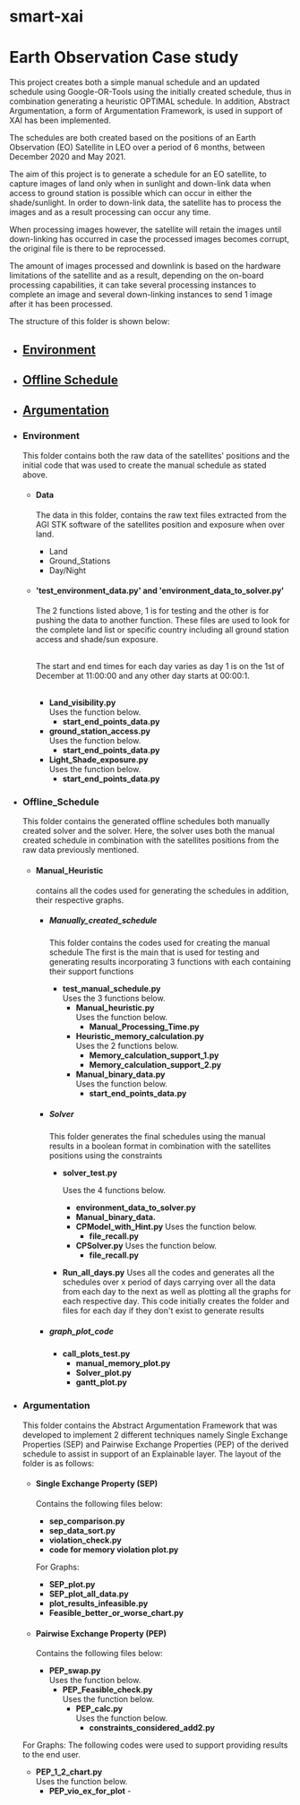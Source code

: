 # smart-xai 
# Earth Observation Case study

This project creates both a simple manual schedule and an updated schedule using Google-OR-Tools using the initially 
created schedule, thus in combination generating a heuristic OPTIMAL schedule. 
In addition, Abstract Argumentation, a form of Argumentation Framework, is used in support of XAI has been implemented. 

The schedules are both created based on the positions of an Earth Observation (EO) Satellite in LEO over a period 
of 6 months, between December 2020 and May 2021.

The aim of this project is to generate a schedule for an EO satellite, to capture images of land only when in sunlight 
and down-link data when access to ground station is possible which can occur in either the shade/sunlight. 
In order to down-link data, the satellite has to process the images and as a result processing can occur any time.

When processing images however, the satellite will retain the images until down-linking has occurred in case the
processed images becomes corrupt, the original file is there to be reprocessed.

The amount of images processed and downlink is based on the hardware limitations of the satellite and as a result, 
depending on the on-board processing capabilities, it can take several processing instances to complete an image and 
several down-linking instances to send 1 image after it has been processed.

The structure of this folder is shown below:

- ## [Environment](#Environment)
- ## [Offline Schedule](#Offline-schedule)
- ## [Argumentation](#Argumentation)

- ### Environment
   This folder contains both the raw data of the satellites' positions and the initial code that
    was used to create the manual schedule as stated above.
     - #### Data
       The data in this folder, contains the raw text files extracted from the AGI STK software of the 
       satellites position and exposure when over land.
         - Land
         - Ground_Stations
         - Day/Night
     - #### 'test_environment_data.py' and 'environment_data_to_solver.py' 
         The 2 functions listed above, 1 is for testing and the other is for pushing the data to another function.
         These files are used to look for the complete land list or specific country including all ground station access and shade/sun exposure.<br/>
      
         <br/>The start and end times for each day varies as day 1 is on the 1st of December at 11:00:00 and any other day starts at 00:00:1.<br/><br/>
         - **Land_visibility.py** <br/>
            Uses the function below.
             - **start_end_points_data.py**
         - **ground_station_access.py**<br/>
            Uses the function below.
             - **start_end_points_data.py**
         - **Light_Shade_exposure.py**<br/>
            Uses the function below.
            - **start_end_points_data.py**

- ### Offline_Schedule
   This folder contains the generated offline schedules both manually created solver and the 
   solver. Here, the solver uses both the manual created schedule in combination with the satellites positions from the 
   raw data previously mentioned.
     - #### Manual_Heuristic
       contains all the codes used for generating the schedules in addition, their respective graphs.
         - ##### Manually_created_schedule
             This folder contains the codes used for creating the manual schedule
             The first is the main that is used for testing and generating results incorporating 3 functions
             with each containing their support functions
              - **test_manual_schedule.py** <br/> 
                  Uses the 3 functions  below.
                   - **Manual_heuristic.py** \
                       Uses the function below.
                       - **Manual_Processing_Time.py**
                   - **Heuristic_memory_calculation.py** \
                      Uses the 2 functions below.
                        - **Memory_calculation_support_1.py**
                        - **Memory_calculation_support_2.py**
                   - **Manual_binary_data.py** \
                      Uses the function below.
                        - **start_end_points_data.py**
        
         - ##### Solver
           This folder generates the final schedules using the manual results in a boolean format
           in combination with the satellites positions using the constraints
            
           - **solver_test.py**
            
              Uses the 4 functions below.
              - **environment_data_to_solver.py**
              - **Manual_binary_data.**
              - **CPModel_with_Hint.py**
                Uses the function below.
                 - **file_recall.py**
              - **CPSolver.py**
                Uses the function below.
                 - **file_recall.py**
           - **Run_all_days.py**
               Uses all the codes and generates all the schedules over x period of days
               carrying over all the data from each day to the next as well as plotting all the graphs 
               for each respective day. 
               This code initially creates the folder and files for each day if they don't exist to generate results
          
         - ##### graph_plot_code
             - **call_plots_test.py**
                 - **manual_memory_plot.py**
                 - **Solver_plot.py**
                 - **gantt_plot.py**
     
- ### Argumentation
    This folder contains the Abstract Argumentation Framework that was developed to implement 2 different techniques namely Single Exchange Properties (SEP) and Pairwise Exchange Properties (PEP)
    of the derived schedule to assist in support of an Explainable layer.
    The layout of the folder is as follows:

  - #### Single Exchange Property (SEP)
    Contains the following files below:
    - **sep_comparison.py** 
    - **sep_data_sort.py**
    - **violation_check.py** 
    - **code for memory violation plot.py**
            
    For Graphs:
    - **SEP_plot.py** 
    - **SEP_plot_all_data.py** 
    - **plot_results_infeasible.py**
    - **Feasible_better_or_worse_chart.py** 


  - #### Pairwise Exchange Property (PEP)
    Contains the following files below:
    - **PEP_swap.py** \
    Uses the function below.
      - **PEP_Feasible_check.py** \
        Uses the function below.
        - **PEP_calc.py** \
         Uses the function below.
          - **constraints_considered_add2.py** 

  For Graphs:
  The following codes were used to support providing results to the end user.
  - **PEP_1_2_chart.py** \
    Uses the function below.
    - **PEP_vio_ex_for_plot** -